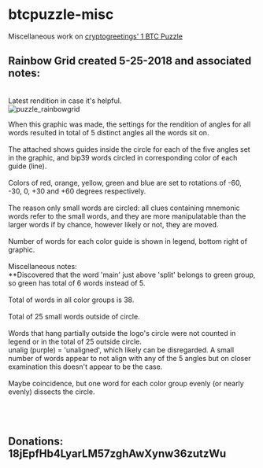 # btcpuzzle-misc
Miscellaneous work on <a href="https://bit.ly/2GSCoqq">cryptogreetings' 1 BTC Puzzle</a>
<br>

<h2>Rainbow Grid created 5-25-2018 and associated notes:</h2>
<br>
Latest rendition in case it's helpful.<br>
<img src="https://image.ibb.co/b5GPgT/puzzle_rainbowgrid.png" alt="puzzle_rainbowgrid" border="0">

When this graphic was made, the settings for the rendition of angles for all words resulted in total of 5 distinct angles all the words sit on.<br><br>
The attached shows guides inside the circle for each of the five angles set in the graphic, and bip39 words circled in corresponding color of each guide (line).<br><br>
Colors of red, orange, yellow, green and blue are set to rotations of -60, -30, 0, +30 and +60 degrees respectively.<br><br>
The reason only small words are circled: all clues containing mnemonic words refer to the small words, and they are more manipulatable than the larger words if by chance, however likely or not, they are moved.<br><br>
Number of words for each color guide is shown in legend, bottom right of graphic.<br><br>
Miscellaneous notes:<br>
**Discovered that the word 'main' just above 'split' belongs to green group, so green has total of 6 words instead of 5.<br><br>
Total of words in all color groups is 38.<br><br>
Total of 25 small words outside of circle.<br><br>
Words that hang partially outside the logo's circle were not counted in legend or in the total of 25 outside circle.<br>
unalig (purple) = 'unaligned', which likely can be disregarded. A small number of words appear to not align with any of the 5 angles but on closer examination this doesn't appear to be the case.<br><br>
Maybe coincidence, but one word for each color group evenly (or nearly evenly) dissects the circle.<br><br>
<br>
<br>
<h2>Donations: 18jEpfHb4LyarLM57zghAwXynw36zutzWu</h2>
